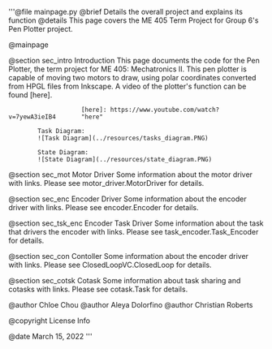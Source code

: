 '''@file                mainpage.py
   @brief               Details the overall project and explains its function
   @details             This page covers the ME 405 Term Project for Group 6's Pen
                        Plotter project.

   @mainpage

   @section sec_intro   Introduction
                        This page documents the code for the Pen Plotter, the term project for ME 405: Mechatronics II.
                        This pen plotter is capable of moving two motors to draw, using polar coordinates converted from HPGL
                        files from Inkscape.
                        A video of the plotter's function can be found [here].
                        
                        [here]: https://www.youtube.com/watch?v=7yewA3ieIB4       "here"
			
			Task Diagram:
			![Task Diagram](../resources/tasks_diagram.PNG)

			State Diagram:
			![State Diagram](../resources/state_diagram.PNG)

   @section sec_mot     Motor Driver
                        Some information about the motor driver with links.
                        Please see motor_driver.MotorDriver for details.

   @section sec_enc     Encoder Driver
                        Some information about the encoder driver with links. 
                        Please see encoder.Encoder for details.
                        
   @section sec_tsk_enc Encoder Task Driver
                        Some information about the task that drivers the encoder with links. 
                        Please see task_encoder.Task_Encoder for details.
   
   @section sec_con     Contoller
                        Some information about the encoder driver with links. 
                        Please see ClosedLoopVC.ClosedLoop for details.
                        
   @section sec_cotsk   Cotask 
                        Some information about task sharing and cotasks with links. 
                        Please see cotask.Task for details.

   @author              Chloe Chou
   @author              Aleya Dolorfino
   @author              Christian Roberts

   @copyright           License Info

   @date                March 15, 2022
'''